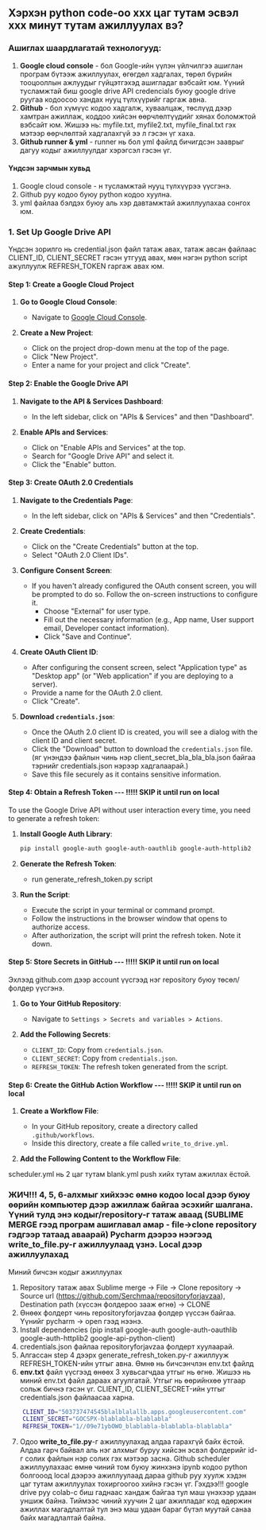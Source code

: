 ## Хэрхэн python code-оо xxx цаг тутам эсвэл xxx минут тутам ажиллуулах вэ?

### Ашиглах шаардлагатай технологууд:
1. **Google cloud console** - бол Google-ийн үүлэн үйлчилгээ ашиглан програм бүтээж ажиллуулах, өгөгдөл хадгалах, төрөл бүрийн тооцооллын ажлуудыг гүйцэтгэхэд ашигладаг вэбсайт юм. Үүний тусламжтай биш google drive API credencials буюу google drive руугаа кодоосоо хандах нууц түлхүүрийг гаргаж авна.
2. **Github** - бол хүмүүс кодоо хадгалж, хуваалцаж, төслүүд дээр хамтран ажиллаж, коддоо хийсэн өөрчлөлтүүдийг хянах боломжтой вэбсайт юм. Жишээ нь: myfile.txt, myfile2.txt, myfile_final.txt гэх мэтээр өөрчлөлтэй хадгалахгүй ээ л гэсэн үг хаха.
3. **Github runner & yml** - runner нь бол yml файлд бичигдсэн зааврыг дагуу кодыг ажиллуулдаг хэрэгсэл гэсэн үг.

#### Үндсэн зарчмын хувьд 
1. Google cloud console - н тусламжтай нууц түлхүүрээ үүсгэнэ.
2. Github руу кодоо буюу python кодоо хуулна.
3. yml файлаа бэлдэх буюу аль хэр давтамжтай ажиллуулахаа сонгох юм.


### 1. Set Up Google Drive API
Үндсэн зорилго нь credential.json файл татаж авах, татаж авсан файлаас CLIENT_ID, CLIENT_SECRET гэсэн утгууд авах, мөн нэгэн python script ажуллуулж REFRESH_TOKEN гаргаж авах юм.


#### Step 1: Create a Google Cloud Project

1. **Go to Google Cloud Console**:
   - Navigate to [Google Cloud Console](https://console.cloud.google.com/).

2. **Create a New Project**:
   - Click on the project drop-down menu at the top of the page.
   - Click "New Project".
   - Enter a name for your project and click "Create".

#### Step 2: Enable the Google Drive API

1. **Navigate to the API & Services Dashboard**:
   - In the left sidebar, click on "APIs & Services" and then "Dashboard".

2. **Enable APIs and Services**:
   - Click on "Enable APIs and Services" at the top.
   - Search for "Google Drive API" and select it.
   - Click the "Enable" button.

#### Step 3: Create OAuth 2.0 Credentials

1. **Navigate to the Credentials Page**:
   - In the left sidebar, click on "APIs & Services" and then "Credentials".

2. **Create Credentials**:
   - Click on the "Create Credentials" button at the top.
   - Select "OAuth 2.0 Client IDs".

3. **Configure Consent Screen**:
   - If you haven't already configured the OAuth consent screen, you will be prompted to do so. Follow the on-screen instructions to configure it.
     - Choose "External" for user type.
     - Fill out the necessary information (e.g., App name, User support email, Developer contact information).
     - Click "Save and Continue".

4. **Create OAuth Client ID**:
   - After configuring the consent screen, select "Application type" as "Desktop app" (or "Web application" if you are deploying to a server).
   - Provide a name for the OAuth 2.0 client.
   - Click "Create".

5. **Download `credentials.json`**:
   - Once the OAuth 2.0 client ID is created, you will see a dialog with the client ID and client secret.
   - Click the "Download" button to download the `credentials.json` file. (яг үнэндээ файлын чинь нэр client_secret_bla_bla_bla.json байгаа тэрнийг credentials.json нэрээр хадгалаарай.)
   - Save this file securely as it contains sensitive information.

#### Step 4: Obtain a Refresh Token --- !!!!! SKIP it until run on local

To use the Google Drive API without user interaction every time, you need to generate a refresh token:

1. **Install Google Auth Library**:
   ```sh
   pip install google-auth google-auth-oauthlib google-auth-httplib2
   ```

2. **Generate the Refresh Token**:
   - run generate_refresh_token.py script

3. **Run the Script**:
   - Execute the script in your terminal or command prompt.
   - Follow the instructions in the browser window that opens to authorize access.
   - After authorization, the script will print the refresh token. Note it down.

#### Step 5: Store Secrets in GitHub --- !!!!! SKIP it until run on local

Эхлээд github.com дээр account үүсгээд нэг repository буюу төсөл/фолдер үүсгэнэ.
1. **Go to Your GitHub Repository**:
   - Navigate to `Settings > Secrets and variables > Actions`.

2. **Add the Following Secrets**:
   - `CLIENT_ID`: Copy from `credentials.json`.
   - `CLIENT_SECRET`: Copy from `credentials.json`.
   - `REFRESH_TOKEN`: The refresh token generated from the script.

#### Step 6: Create the GitHub Action Workflow --- !!!!! SKIP it until run on local

1. **Create a Workflow File**:
   - In your GitHub repository, create a directory called `.github/workflows`.
   - Inside this directory, create a file called `write_to_drive.yml`.

2. **Add the Following Content to the Workflow File**:

scheduler.yml нь 2 цаг тутам
blank.yml push хийх тутам ажиллах ёстой.




### ЖИЧ!!! 4, 5, 6-алхмыг хийхээс өмнө кодоо local дээр буюу өөрийн компьютер дээр ажиллаж байгаа эсэхийг шалгана. Үүний тулд энэ кодыг/repository-г татаж аваад (SUBLIME MERGE гээд програм ашиглавал амар - file->clone repository гэдгээр татаад аваарай) Pycharm дээрээ нээгээд write_to_file.py-г ажиллуулаад үзнэ. Local дээр ажиллуулахад


Миний бичсэн кодыг ажиллуулах
1. Repository татаж авах Sublime merge -> File -> Clone repository -> Source url (https://github.com/Serchmaa/repositoryforjavzaa), Destination path (хүссэн фолдероо зааж өгнө) -> CLONE
2. Өнөөх фолдерт чинь repositoryforjavzaa фолдер үүссэн байгаа. Үүнийг pycharm -> open гээд нээнэ.
3. Install dependencies (pip install google-auth google-auth-oauthlib google-auth-httplib2 google-api-python-client)
4. credentials.json файлаа repositoryforjavzaa  фолдерт хуулаарай.
5. Алгассан step 4 дээрх generate_refresh_token.py-г ажиллууж REFRESH_TOKEN-ийн утгыг авна. Өмнө нь бичсэнчлэн env.txt файлд 
6. **env.txt** файл үүсгээд өнөөх 3 хувьсагчдаа утгыг нь өгнө. Жишээ нь миний env.txt файл дараах агуулгатай. Утгыг нь өөрийнхөө утгаар сольж бичнэ гэсэн үг. CLIENT_ID, CLIENT_SECRET-ийн утгыг credentials.json файлаасаа харна.
```bash
    CLIENT_ID="503737474545blalblalallb.apps.googleusercontent.com"
    CLIENT_SECRET="GOCSPX-blablabla-blablabla"
    REFRESH_TOKEN="1//09e71ybOWO_blablabla-blablabla-blablabla"
```
7. Одоо **write_to_file.py**-г ажиллуулахад алдаа гарахгүй байх ёстой. Алдаа гарч байвал аль нэг алхмыг буруу хийсэн эсвэл фолдерийг id-г солих файлын нэр солих гэх мэтээр засна. Github scheduler ажиллуулахаас өмнө чиний том буюу жинхэнэ ipynb кодоо python болгооод local дээрээ ажиллуулаад дараа github руу хуулж хэдэн цаг тутам ажиллуулах тохиргоогоо хийнэ гэсэн үг. Гэхдээ!!! google drive руу colab-с биш гаднаас хандаж байгаа тул маш үнэхээр удаан уншиж байна. Тиймээс чиний хуучин 2 цаг ажилладаг код өдөржин ажиллах магадлалтай тул энэ маш удаан бараг бүтэл муутай санаа байх магадлалтай байна.
